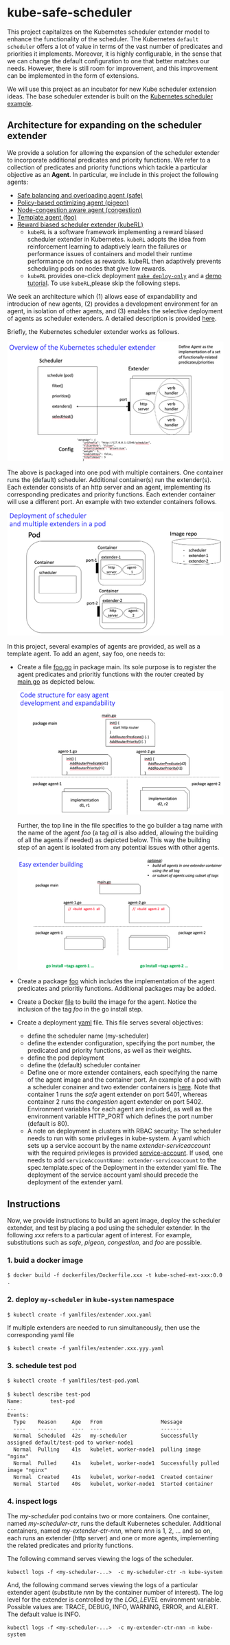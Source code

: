 # kube-safe-scheduler

This project capitalizes on the Kubernetes scheduler extender model to enhance the functionality of the scheduler. The Kubernetes `default scheduler` offers a lot of value in terms of the vast number of predicates and priorities it implements. Moreover, it is highly configurable, in the sense that we can change the default configuration to one that better matches our needs. However, there is still room for improvement, and this improvement can be implemented in the form of extensions. 

We will use this project as an incubator for new Kube scheduler extension ideas. The base scheduler extender is built on the [Kubernetes scheduler example](https://github.com/everpeace/k8s-scheduler-extender-example).

## Architecture for expanding on the scheduler extender

We provide a solution for allowing the expansion of the scheduler extender to incorporate additional predicates and priority functions. We refer to a collection of predicates and priority functions which tackle a particular objective as an **Agent**. In particular, we include in this project the following agents:

- [Safe balancing and overloading agent (safe)](safe/)
- [Policy-based optimizing agent (pigeon)](pigeon/)
- [Node-congestion aware agent (congestion)](congestion/)
- [Template agent (foo)](foo/)
- [Reward biased scheduler extender (kubeRL)](kubeRL/)
  - `kubeRL` is a software framework implementing a reward biased scheduler extender in Kubernetes. `kubeRL` adopts the idea from reinforcement learning to adaptively learn the failures or performance issues of containers and model their runtime performance on nodes as rewards. kubeRL then adaptively prevents scheduling pods on nodes that give low rewards.
  - `kubeRL` provides one-click deployment [`make deploy-only`](kubeRL/) and a [demo tutorial](kubeRL/). To use `kubeRL`,please skip the following steps.

We seek an architecture which (1) allows ease of expandability and introducion of new agents, (2) provides a development environment for an agent, in isolation of other agents, and (3) enables the selective deployment of agents as scheduler extenders. A detailed description is provided [here](docs/ExpandingKubeSchedulerExtender.pdf).

Briefly, the Kubernetes scheduler extender works as follows.

![architecture](docs/arch-extender.png)

The above is packaged into one pod with multiple containers. One container runs the (default) scheduler. Additional container(s) run the extender(s). Each extender consists of an http server and an agent, implementing its corresponding predicates and priority functions. Each extender container will use a different port. An example with two extender containers follows.

![architecture](docs/arch-pod.png)

In this project, several examples of agents are provided, as well as a template agent. To add an agent, say foo, one needs to:

- Create a file [foo.go](foo.go) in package main. Its sole purpose is to register the agent predicates and prioritiy functions with the router created by [main.go](main.go) as depicted below.

  ![architecture](docs/arch-init.png)

  Further, the top line in the file specifies to the go builder a tag name with the name of the agent *foo* (a tag *all* is also added, allowing the building of all the agents if needed) as depicted below. This way the building step of an agent is isolated from any potential issues with other agents.

  ![architecture](docs/arch-build.png)

- Create a package [foo](foo/) which includes the implementation of the agent predicates and prioritiy functions. Additional packages may be added.

- Create a Docker [file](dockerfiles/Dockerfile.foo) to build the image for the agent. Notice the inclusion of the tag *foo* in the go install step.

- Create a deployment [yaml](yamlfiles/extender.foo.yaml) file. This file serves several objectives:

  - define the scheduler name (my-scheduler)
  - define the extender configuration, specifying the port number, the predicated and priority functions, as well as their weights.
  - define the pod deployment
  - define the (default) scheduler container
  - Define one or more extender containers, each specifying the name of the agent image and the container port. An example of a pod with a scheduler conainer and two extender containers is [here](yamlfiles/extender.safe.congestion.yaml). Note that container 1 runs the *safe* agent extender on port 5401, whereas container 2 runs the *congestion* agent extender on port 5402. Environment variables for each agent are included, as well as the environment variable HTTP_PORT which defines the port number (default is 80).
  - A note on deployment in clusters with RBAC security: The scheduler needs to run with some privileges in kube-system. A yaml which sets up a service account by the name *extender-serviceaccount* with the required privileges is provided [service-account](yamlfiles/service-account.yaml). If used, one needs to add `serviceAccountName: extender-serviceaccount` to the spec.template.spec of the Deployment in the extender yaml file. The deployment of the service account yaml should precede the deployment of the extender yaml.

## Instructions

Now, we provide instructions to build an agent image, deploy the scheduler extender, and test by placing a pod using the scheduler extender. In the following *xxx* refers to a particular agent of interest. For example, substitutions such as *safe*, *pigeon*, *congestion*, and *foo* are possible.

### 1. buid a docker image

```
$ docker build -f dockerfiles/Dockerfile.xxx -t kube-sched-ext-xxx:0.0 . 
```

### 2. deploy `my-scheduler` in `kube-system` namespace
```
$ kubectl create -f yamlfiles/extender.xxx.yaml
```

If multiple extenders are needed to run simultaneously, then use the corresponding yaml file

```
$ kubectl create -f yamlfiles/extender.xxx.yyy.yaml
```

### 3. schedule test pod

```
$ kubectl create -f yamlfiles/test-pod.yaml

$ kubectl describe test-pod
Name:         test-pod
...
Events:
  Type    Reason     Age   From                   Message
  ----    ------     ----  ----                   -------
  Normal  Scheduled  42s   my-scheduler           Successfully assigned default/test-pod to worker-node1
  Normal  Pulling    41s   kubelet, worker-node1  pulling image "nginx"
  Normal  Pulled     41s   kubelet, worker-node1  Successfully pulled image "nginx"
  Normal  Created    41s   kubelet, worker-node1  Created container
  Normal  Started    40s   kubelet, worker-node1  Started container
```

### 4. inspect logs

The *my-scheduler* pod contains two or more containers. One container, named *my-scheduler-ctr*, runs the default Kubernetes scheduler. Additional containers, named *my-extender-ctr-nnn*, where *nnn* is 1, 2, ... and so on, each runs an extender (http server) and one or more agents, implementing the related predicates and priority functions.  

The following command serves viewing the logs of the scheduler.

```
kubectl logs -f <my-scheduler-...>  -c my-scheduler-ctr -n kube-system
```

And, the following command serves viewing the logs of a particular extender agent (substitute *nnn* by the container number of interest). The log level for the extender is controlled by the *LOG_LEVEL* environment variable. Possible values are: TRACE, DEBUG, INFO, WARNING, ERROR, and ALERT. The default value is INFO.

```
kubectl logs -f <my-scheduler-...>  -c my-extender-ctr-nnn -n kube-system
```
